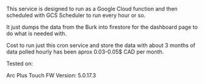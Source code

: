This service is designed to run as a Google Cloud function and then scheduled with GCS Scheduler to run every hour or so. 

It just dumps the data from the Burk into firestore for the dashboard page to do what is needed with.

Cost to run just this cron service and store the data with about 3 months of data polled hourly has been aprox 0.03-0.05$ CAD per month.

Tested on:

Arc Plus Touch FW Version: 	5.0.17.3